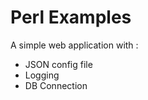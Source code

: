 # Perl Examples
A simple web application with :<br>
<ul>
  <li>JSON config file</li>
  <li>Logging</li>
  <li>DB Connection</li>
</ul> 

